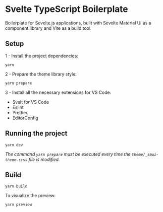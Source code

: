 # Svelte TypeScript Boilerplate

Boilerplate for Sevelte.js applications, built with Sevelte Material UI as a component library and Vite as a build tool.

## Setup

1 - Install the project dependencies:

```
yarn
```

2 - Prepare the theme library style:

```
yarn prepare
```

3 - Install all the necessary extensions for VS Code:

- Svelt for VS Code
- Eslint
- Prettier
- EditorConfig

## Running the project

```
yarn dev
```

_The command `yarn prepare` must be executed every time the `theme/_smui-theme.scss` file is modified._

## Build

```
yarn build
```

To visualize the preview:

```
yarn preview
```
